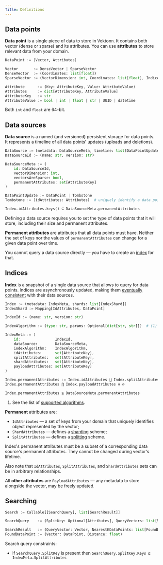 ```yaml
---
Title: Definitions
---
```



## Data points

**Data point** is a single piece of data to store in Vektonn. It contains both vector (dense or sparse) and its attributes. You can use **attributes** to store relevant data from your domain.

```python
DataPoint := (Vector, Attributes)

Vector       := DenseVector | SparseVector
DenseVector  := (Coordinates: list[float])
SparseVector := (VectorDimension: int, Coordinates: list[float], Indices: list[int])

Attribute      := (Key: AttributeKey, Value: AttributeValue)
Attributes     := dict[AttributeKey, AttributeValue]
AttributeKey   := str
AttributeValue := bool | int | float | str | UUID | datetime
```

Both `int` and `float` are 64-bit.


## Data sources

**Data source** is a named (and versioned) persistent storage for data points. It represents a timeline of all data points' updates (uploads and deletions).

```python
DataSource := (metadata: DataSourceMeta, timeline: list[DataPointUpdate])
DataSourceId := (name: str, version: str)

DataSourceMeta := (
    id: DataSourceId,
    vectorDimension: int,
    vectorsAreSparse: bool,
    permanentAttributes: set[AttributeKey]
)

DataPointUpdate := DataPoint | Tombstone
Tombstone := (idAttributes: Attributes)  # uniquely identify a data point to delete

Index.idAttributes.keys() ⊆ DataSourceMeta.permanentAttributes
```

Defining a data source requires you to set the type of data points that it will store, including their size and permanent attributes.

**Permanent attributes** are attributes that all data points must have. Neither the set of keys nor the values of `permanentAttributes` can change for a given data point over time.

You cannot query a data source directly — you have to create an [index](#indices) for that.


## Indices

**Index** is a snapshot of a single data source that allows to query for data points. Indices are asynchronously updated, making them [eventually consistent](https://en.wikipedia.org/wiki/Eventual_consistency) with their data sources.

```python
Index := (metadata: IndexMeta, shards: list[IndexShard])
IndexShard := Mapping[IdAttributes, DataPoint]

IndexId := (name: str, version: str)

IndexAlgorithm := (type: str, params: Optional[dict[str, str]])  # (1)

IndexMeta := (
    id:                IndexId,
    dataSource:        DataSourceMeta,
    indexAlgorithm:    IndexAlgorithm,
    idAttributes:      set[AttributeKey],
    splitAttributes:   set[AttributeKey],
    shardAttributes:   set[AttributeKey],
    payloadAttributes: set[AttributeKey]
)

Index.permanentAttributes := Index.idAttributes ⋃ Index.splitAttributes ⋃ Index.shardAttributes
Index.permanentAttributes ⋂ Index.payloadAttributes ≡ ∅

Index.permanentAttributes ⊆ DataSourceMeta.permanentAttributes
```

1. See the list of <a href="/vektonn/reference/supported-algorithms">supported algorithms</a>.

<a name="permanent-attributes"></a>
**Permanent** attributes are:

- `IdAttributes` — a set of keys from your domain that uniquely identifies object represented by the vector;
- `ShardAttributes` — defines a [sharding](#sharding) scheme;
- `SplitAttributes` — defines a [splitting](#splitting) scheme.

Index's permanent attributes must be a subset of a corresponding data source's permanent attributes. They cannot be changed during vector's lifetime.

Also note that `IdAttributes`, `SplitAttributes`, and `ShardAttributes` sets can be in arbitrary relationships.

All **other attributes** are `PayloadAttributes` — any metadata to store alongside the vector, may be freely updated.


## Searching

```python
Search := Callable[[SearchQuery], list[SearchResult]]

SearchQuery    := (SplitKey: Optional[Attributes], QueryVectors: list[Vector], int K)

SearchResult   := (QueryVector: Vector, NearestKDataPoints: list[FoundDataPoint])
FoundDataPoint := (Vector: DataPoint, Distance: float)
```

Search query constraints:

- If `SearchQuery.SplitKey` is present then `SearchQuery.SplitKey.Keys ⊆ IndexMeta.SplitAttributes`
